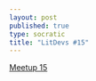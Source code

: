 ```yaml
---
layout: post
published: true
type: socratic
title: "LitDevs #15"
---
```


[Meetup 15](https://base58btc.notion.site/Meetup-15-Dec-14-2023-0cdc18e5fd6a47d4865ed83f57bbd0f4)